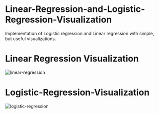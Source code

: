 
# Linear-Regression-and-Logistic-Regression-Visualization
Implementation of Logistic regression and Linear regression with simple, but useful visualizations.

# Linear Regression Visualization

![linear-regression](https://user-images.githubusercontent.com/38569017/117854136-7948a600-b289-11eb-81fb-b46143c3c5c7.png)

# Logistic-Regression-Visualization

![logistic-regression](https://user-images.githubusercontent.com/38569017/117854211-8feefd00-b289-11eb-9785-3f690325a95a.png)

